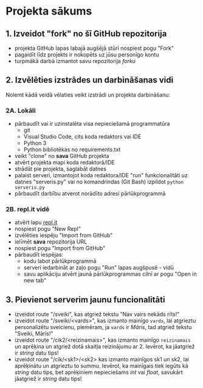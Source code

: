 # Projekta sākums

## 1. Izveidot "fork" no šī GitHub repozitorija

- projekta GitHub lapas labajā augšējā stūrī nospiest pogu "Fork"
- pagaidīt līdz projekts ir nokopēts uz jūsu personīgo kontu
- turpmākā darbā izmantot savu repozitorija *forku*

## 2. Izvēlēties izstrādes un darbināšanas vidi

Nolemt kādā veidā vēlaties veikt izstrādi un projekta darbināšanu:

### 2A. Lokāli

- pārbaudīt vai ir uzinstalēta visa nepieciešamā programmatūra
  - git
  - Visual Studio Code, cits koda redaktors vai IDE
  - Python 3
  - Python bibliotēkas no requirements.txt
- veikt "clone" no **sava** GitHub projekta
- atvērt projekta mapi koda redaktorā/IDE
- strādāt pie projekta, saglabāt datnes
- palaist serveri, izmantojot koda redaktora/IDE "run" funkcionalitāti uz datnes "serveris.py" vai no komandrindas (Git Bash) izpildot `python serveris.py`
- pārbaudīt darbību atverot norādīto adresi pārlūkprogrammā

### 2B. repl.it vidē

- atvērt lapu [repl.it](https://repl.it)
- nospiest pogu "New Repl"
- izvēlēties iespēju "Import from GitHub"
- ielīmēt **sava** repozitorija URL
- nospiest pogu "Import from GitHub"
- pārbaudīt iespējas:
  - kodu labot pārlūkprogrammā
  - serveri iedarbināt ar zaļo pogu "Run" lapas augšpusē - vidū
  - savu aplikāciju atvērt jaunā pārlūkprogrammas cilnī ar pogu "Open in new tab"

## 3. Pievienot serverim jaunu funcionalitāti

- izveidot route "/sveiki", kas atgriež tekstu "Nav vairs nekāds rīts!"
- izveidot route "/sveiki/&lt;vards&gt;", kas izmanto mainīgo `vards`, lai atgrieztu personalizētu sveicienu, piemēram, ja `vards` ir *Māris*, tad atgriež tekstu "Sveiki, Māris!"
- izveidot route "/cik2/&lt;reizinamais&gt;", kas izmanto mainīgo `reizinamais` un aprēķina un atgriež dotā skaitļa reizinājumu ar 2. Ievērot, ka jāatgriež ir *string* datu tips!
- izveidot route "/cik/&lt;sk1&gt;/&lt;sk2&gt; kas izmanto mainīgos sk1 un sk2, lai aprēķinātu un atgrieztu to summu. Ievērot, ka mainīgais tiek iegūts kā *string* datu tips, bet aprēķiniem nepieciešams *int* vai *float*, savukārt jāatgriež ir *string* datu tips!
